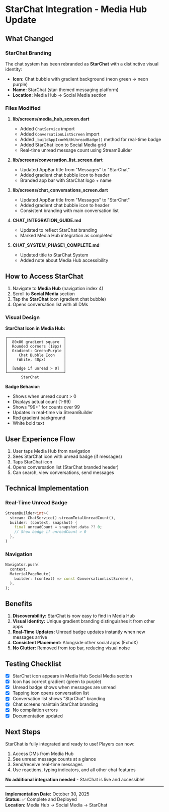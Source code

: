 # StarChat Integration - Media Hub Update

## What Changed

### StarChat Branding
The chat system has been rebranded as **StarChat** with a distinctive visual identity:
- **Icon:** Chat bubble with gradient background (neon green → neon purple)
- **Name:** StarChat (star-themed messaging platform)
- **Location:** Media Hub → Social Media section

### Files Modified

1. **lib/screens/media_hub_screen.dart**
   - Added `ChatService` import
   - Added `ConversationListScreen` import
   - Added `_buildAppIconWithUnreadBadge()` method for real-time badge
   - Added StarChat icon to Social Media grid
   - Real-time unread message count using StreamBuilder

2. **lib/screens/conversation_list_screen.dart**
   - Updated AppBar title from "Messages" to "StarChat"
   - Added gradient chat bubble icon to header
   - Branded app bar with StarChat logo + name

3. **lib/screens/chat_conversations_screen.dart**
   - Updated AppBar title from "Messages" to "StarChat"
   - Added gradient chat bubble icon to header
   - Consistent branding with main conversation list

4. **CHAT_INTEGRATION_GUIDE.md**
   - Updated to reflect StarChat branding
   - Marked Media Hub integration as completed

5. **CHAT_SYSTEM_PHASE1_COMPLETE.md**
   - Updated title to StarChat System
   - Added note about Media Hub accessibility

## How to Access StarChat

1. Navigate to **Media Hub** (navigation index 4)
2. Scroll to **Social Media** section
3. Tap the **StarChat** icon (gradient chat bubble)
4. Opens conversation list with all DMs

### Visual Design

**StarChat Icon in Media Hub:**
```
┌─────────────────────────┐
│  80x80 gradient square  │
│  Rounded corners (18px) │
│  Gradient: Green→Purple │
│     Chat Bubble Icon    │
│    (White, 40px)        │
│                         │
│  [Badge if unread > 0]  │
└─────────────────────────┘
       StarChat
```

**Badge Behavior:**
- Shows when unread count > 0
- Displays actual count (1-99)
- Shows "99+" for counts over 99
- Updates in real-time via StreamBuilder
- Red gradient background
- White bold text

## User Experience Flow

1. User taps Media Hub from navigation
2. Sees StarChat icon with unread badge (if messages)
3. Taps StarChat icon
4. Opens conversation list (StarChat branded header)
5. Can search, view conversations, send messages

## Technical Implementation

### Real-Time Unread Badge
```dart
StreamBuilder<int>(
  stream: ChatService().streamTotalUnreadCount(),
  builder: (context, snapshot) {
    final unreadCount = snapshot.data ?? 0;
    // Show badge if unreadCount > 0
  },
)
```

### Navigation
```dart
Navigator.push(
  context,
  MaterialPageRoute(
    builder: (context) => const ConversationListScreen(),
  ),
);
```

## Benefits

1. **Discoverability:** StarChat is now easy to find in Media Hub
2. **Visual Identity:** Unique gradient branding distinguishes it from other apps
3. **Real-Time Updates:** Unread badge updates instantly when new messages arrive
4. **Consistent Placement:** Alongside other social apps (EchoX)
5. **No Clutter:** Removed from top bar, reducing visual noise

## Testing Checklist

- [x] StarChat icon appears in Media Hub Social Media section
- [x] Icon has correct gradient (green to purple)
- [x] Unread badge shows when messages are unread
- [x] Tapping icon opens conversation list
- [x] Conversation list shows "StarChat" branding
- [x] Chat screens maintain StarChat branding
- [x] No compilation errors
- [x] Documentation updated

## Next Steps

StarChat is fully integrated and ready to use! Players can now:
1. Access DMs from Media Hub
2. See unread message counts at a glance
3. Send/receive real-time messages
4. Use reactions, typing indicators, and all other chat features

**No additional integration needed** - StarChat is live and accessible!

---

**Implementation Date:** October 30, 2025  
**Status:** ✅ Complete and Deployed  
**Location:** Media Hub → Social Media → StarChat
